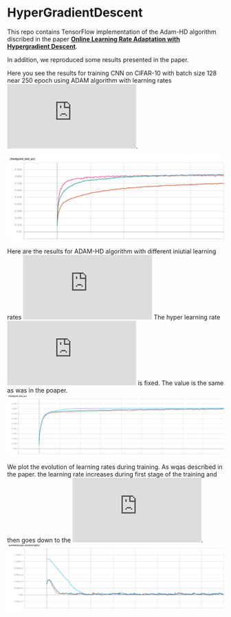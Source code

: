 # HyperGradientDescent

This repo contains TensorFlow implementation of the Adam-HD algorithm discribed in the paper [**Online Learning Rate Adaptation with Hypergradient Descent**](https://arxiv.org/abs/1703.04782). 

In addition, we reproduced some results presented in the paper.

Here you see the results for training CNN on CIFAR-10 with batch size 128 near 250 epoch using ADAM algorithm with learning rates ![img](http://latex.codecogs.com/svg.latex?%24%5Calpha%3D%5B10%5E%7B-3%7D%2C10%5E%7B-4%7D%2C10%5E%7B-5%7D%5D%24%0D%0A).

![ADAM](./ADAM.png)

Here are the results for ADAM-HD algorithm with different iniutial learning rates  ![img](http://latex.codecogs.com/svg.latex?%24%5Calpha_0%3D%5B10%5E%7B-3%7D%2C10%5E%7B-4%7D%2C10%5E%7B-5%7D%5D%24%0D%0A)
The hyper learning rate ![img](http://latex.codecogs.com/svg.latex?%5Cbeta%3D10%5E%7B-7%7D) is fixed. The value is the same as was in the poaper.
![ADAM-HD](./ADAM-HD.png)

We plot the evolution of learning rates during training. As wqas described in the paper. the learning rate increases during first stage of the training and then goes down to the ![img](http://latex.codecogs.com/svg.latex?10%5E%7B-5%7D).  
![Learning rate adaptation](./alpha.png)



